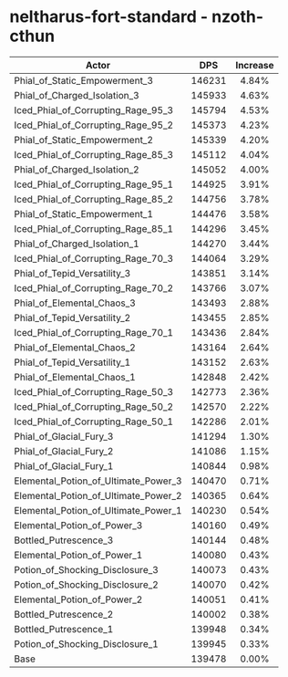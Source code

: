 # neltharus-fort-standard - nzoth-cthun
| Actor | DPS | Increase |
|---|:---:|:---:|
|Phial_of_Static_Empowerment_3|146231|4.84%|
|Phial_of_Charged_Isolation_3|145933|4.63%|
|Iced_Phial_of_Corrupting_Rage_95_3|145794|4.53%|
|Iced_Phial_of_Corrupting_Rage_95_2|145373|4.23%|
|Phial_of_Static_Empowerment_2|145339|4.20%|
|Iced_Phial_of_Corrupting_Rage_85_3|145112|4.04%|
|Phial_of_Charged_Isolation_2|145052|4.00%|
|Iced_Phial_of_Corrupting_Rage_95_1|144925|3.91%|
|Iced_Phial_of_Corrupting_Rage_85_2|144756|3.78%|
|Phial_of_Static_Empowerment_1|144476|3.58%|
|Iced_Phial_of_Corrupting_Rage_85_1|144296|3.45%|
|Phial_of_Charged_Isolation_1|144270|3.44%|
|Iced_Phial_of_Corrupting_Rage_70_3|144064|3.29%|
|Phial_of_Tepid_Versatility_3|143851|3.14%|
|Iced_Phial_of_Corrupting_Rage_70_2|143766|3.07%|
|Phial_of_Elemental_Chaos_3|143493|2.88%|
|Phial_of_Tepid_Versatility_2|143455|2.85%|
|Iced_Phial_of_Corrupting_Rage_70_1|143436|2.84%|
|Phial_of_Elemental_Chaos_2|143164|2.64%|
|Phial_of_Tepid_Versatility_1|143152|2.63%|
|Phial_of_Elemental_Chaos_1|142848|2.42%|
|Iced_Phial_of_Corrupting_Rage_50_3|142773|2.36%|
|Iced_Phial_of_Corrupting_Rage_50_2|142570|2.22%|
|Iced_Phial_of_Corrupting_Rage_50_1|142286|2.01%|
|Phial_of_Glacial_Fury_3|141294|1.30%|
|Phial_of_Glacial_Fury_2|141086|1.15%|
|Phial_of_Glacial_Fury_1|140844|0.98%|
|Elemental_Potion_of_Ultimate_Power_3|140470|0.71%|
|Elemental_Potion_of_Ultimate_Power_2|140365|0.64%|
|Elemental_Potion_of_Ultimate_Power_1|140230|0.54%|
|Elemental_Potion_of_Power_3|140160|0.49%|
|Bottled_Putrescence_3|140144|0.48%|
|Elemental_Potion_of_Power_1|140080|0.43%|
|Potion_of_Shocking_Disclosure_3|140073|0.43%|
|Potion_of_Shocking_Disclosure_2|140070|0.42%|
|Elemental_Potion_of_Power_2|140051|0.41%|
|Bottled_Putrescence_2|140002|0.38%|
|Bottled_Putrescence_1|139948|0.34%|
|Potion_of_Shocking_Disclosure_1|139945|0.33%|
|Base|139478|0.00%|
